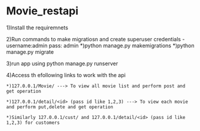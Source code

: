 # Movie_restapi
1)Install the requiremnets


2)Run commands to make migratiosn and create superuser credentials - username:admin pass: admin
  *)python manage.py makemigrations
  *)python manage.py migrate
		
		
3)run app using python manage.py runserver


4)Access th efollowing links to work with the api

    *)127.0.0.1/Movie/ ---> To view all movie list and perform post and get operation
    
    *)127.0.0.1/detail/<id> (pass id like 1,2,3) ---> To view each movie  and perform put,delete and get operation
    
    *)Similarly 127.0.0.1/cust/ and 127.0.0.1/detail/<id> (pass id like 1,2,3) for customers
    
